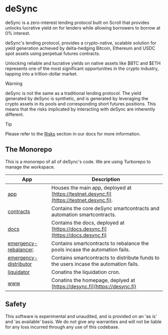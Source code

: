 # deSync

deSync is a zero-interest lending protocol built on Scroll that provides unlocks lucrative yield on for lenders while allowing borrowers to borrow at 0% interest.

deSync's lending protocol, provides a crypto-native, scalable solution for yield generation achieved by delta-hedging Bitcoin, Ethereum and USDC spot assets using perpetual futures contracts.

Unlocking reliable and lucrative yields on native assets like $BTC and $ETH represents one of the most significant opportunities in the crypto industry, tapping into a trillion-dollar market.

> [!WARNING]
> deSync is not the same as a traditional lending protocol. The yield generated by deSync is synthetic, and is generated by leveraging the crypto assets in its pools and corresponding short futures positions. This means that the risks implicated by interacting with deSync are inherently different.

> [!TIP]
> Please refer to the [Risks](https://docs.desync.fi/risks) section in our docs for more information.

## The Monorepo

This is a monorepo of all of deSync's code. We are using Turborepo to manage the workspace.

| App | Description |
| - | - |
| [app](/apps/app) | Houses the main app, deployed at [https://testnet.desync.fi](https://testnet.desync.fi). |
| [contracts](/apps/contracts) | Contains the core deSync smartcontracts and automation smartcontracts. |
| [docs](/apps/docs) | Contains the docs, deployed at [https://docs.desync.fi](https://docs.desync.fi) |
| [emergency-rebalancer](/apps/emergency-rebalancer). | Contains smartcontracts to rebalance the pools incase the automation fails. |
| [emergency-distributor](/apps/emergency-distributor) | Contains smartcontracts to distribute funds to the users incase the automation fails. |
| [liquidator](/apps/liquidator) | Conatins the liquidation cron. |
| [www](/apps/www) | Conatins the homepage, deplyed at [https://desync.fi](https://desync.fi) |

## Safety

This software is experimental and unaudited, and is provided on an 'as is' and 'as available' basis. We do not give any warranties and will not be liable for any loss incurred through any use of this codebase.

